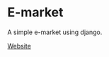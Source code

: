 # E-market
A simple e-market using django.

<a href="https://e-market314-v2.herokuapp.com/"> Website </a>
